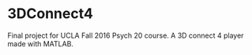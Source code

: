 # 3DConnect4
Final project for UCLA Fall 2016 Psych 20 course. A 3D connect 4 player made with MATLAB.
